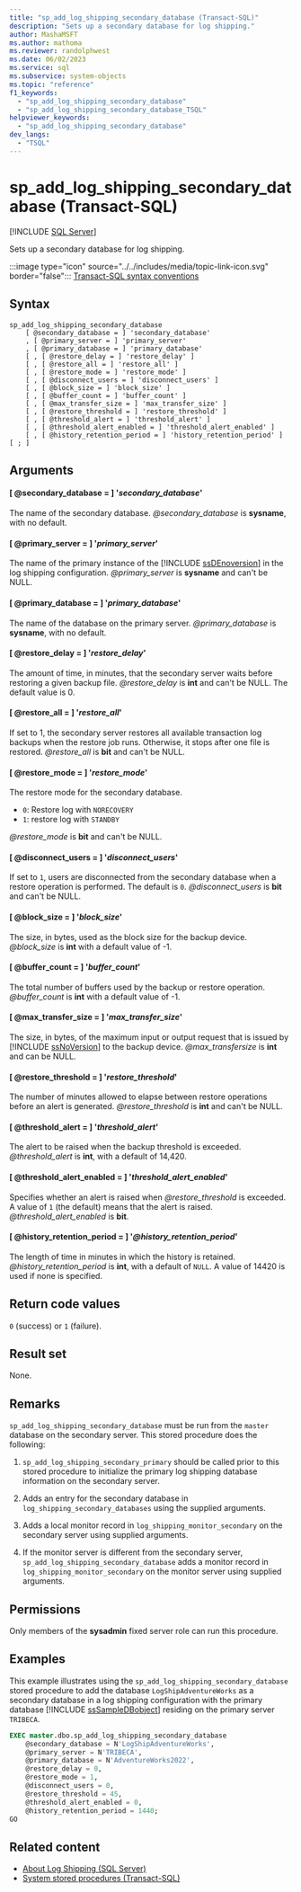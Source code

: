 ```yaml
---
title: "sp_add_log_shipping_secondary_database (Transact-SQL)"
description: "Sets up a secondary database for log shipping."
author: MashaMSFT
ms.author: mathoma
ms.reviewer: randolphwest
ms.date: 06/02/2023
ms.service: sql
ms.subservice: system-objects
ms.topic: "reference"
f1_keywords:
  - "sp_add_log_shipping_secondary_database"
  - "sp_add_log_shipping_secondary_database_TSQL"
helpviewer_keywords:
  - "sp_add_log_shipping_secondary_database"
dev_langs:
  - "TSQL"
---
```

# sp_add_log_shipping_secondary_database (Transact-SQL)

[!INCLUDE [SQL Server](../../includes/applies-to-version/sqlserver.md)]

Sets up a secondary database for log shipping.

:::image type="icon" source="../../includes/media/topic-link-icon.svg" border="false"::: [Transact-SQL syntax conventions](../../t-sql/language-elements/transact-sql-syntax-conventions-transact-sql.md)

## Syntax

```syntaxsql
sp_add_log_shipping_secondary_database
    [ @secondary_database = ] 'secondary_database'
    , [ @primary_server = ] 'primary_server'
    , [ @primary_database = ] 'primary_database'
    [ , [ @restore_delay = ] 'restore_delay' ]
    [ , [ @restore_all = ] 'restore_all' ]
    [ , [ @restore_mode = ] 'restore_mode' ]
    [ , [ @disconnect_users = ] 'disconnect_users' ]
    [ , [ @block_size = ] 'block_size' ]
    [ , [ @buffer_count = ] 'buffer_count' ]
    [ , [ @max_transfer_size = ] 'max_transfer_size' ]
    [ , [ @restore_threshold = ] 'restore_threshold' ]
    [ , [ @threshold_alert = ] 'threshold_alert' ]
    [ , [ @threshold_alert_enabled = ] 'threshold_alert_enabled' ]
    [ , [ @history_retention_period = ] 'history_retention_period' ]
[ ; ]
```

## Arguments

#### [ @secondary_database = ] '*secondary_database*'

The name of the secondary database. *@secondary_database* is **sysname**, with no default.

#### [ @primary_server = ] '*primary_server*'

The name of the primary instance of the [!INCLUDE [ssDEnoversion](../../includes/ssdenoversion-md.md)] in the log shipping configuration. *@primary_server* is **sysname** and can't be NULL.

#### [ @primary_database = ] '*primary_database*'

The name of the database on the primary server. *@primary_database* is **sysname**, with no default.

#### [ @restore_delay = ] '*restore_delay*'

The amount of time, in minutes, that the secondary server waits before restoring a given backup file. *@restore_delay* is **int** and can't be NULL. The default value is 0.

#### [ @restore_all = ] '*restore_all*'

If set to 1, the secondary server restores all available transaction log backups when the restore job runs. Otherwise, it stops after one file is restored. *@restore_all* is **bit** and can't be NULL.

#### [ @restore_mode = ] '*restore_mode*'

The restore mode for the secondary database.

- `0`: Restore log with `NORECOVERY`
- `1`: restore log with `STANDBY`

*@restore_mode* is **bit** and can't be NULL.

#### [ @disconnect_users = ] '*disconnect_users*'

If set to `1`, users are disconnected from the secondary database when a restore operation is performed. The default is `0`. *@disconnect_users* is **bit** and can't be NULL.

#### [ @block_size = ] '*block_size*'

The size, in bytes, used as the block size for the backup device. *@block_size* is **int** with a default value of -1.

#### [ @buffer_count = ] '*buffer_count*'

The total number of buffers used by the backup or restore operation. *@buffer_count* is **int** with a default value of -1.

#### [ @max_transfer_size = ] '*max_transfer_size*'

The size, in bytes, of the maximum input or output request that is issued by [!INCLUDE [ssNoVersion](../../includes/ssnoversion-md.md)] to the backup device. *@max_transfersize* is **int** and can be NULL.

#### [ @restore_threshold = ] '*restore_threshold*'

The number of minutes allowed to elapse between restore operations before an alert is generated. *@restore_threshold* is **int** and can't be NULL.

#### [ @threshold_alert = ] '*threshold_alert*'

The alert to be raised when the backup threshold is exceeded. *@threshold_alert* is **int**, with a default of 14,420.

#### [ @threshold_alert_enabled = ] '*threshold_alert_enabled*'

Specifies whether an alert is raised when *@restore_threshold* is exceeded. A value of `1` (the default) means that the alert is raised. *@threshold_alert_enabled* is **bit**.

#### [ @history_retention_period = ] '*@history_retention_period*'

The length of time in minutes in which the history is retained. *@history_retention_period* is **int**, with a default of `NULL`. A value of 14420 is used if none is specified.

## Return code values

`0` (success) or `1` (failure).

## Result set

None.

## Remarks

`sp_add_log_shipping_secondary_database` must be run from the `master` database on the secondary server. This stored procedure does the following:

1. `sp_add_log_shipping_secondary_primary` should be called prior to this stored procedure to initialize the primary log shipping database information on the secondary server.

1. Adds an entry for the secondary database in `log_shipping_secondary_databases` using the supplied arguments.

1. Adds a local monitor record in `log_shipping_monitor_secondary` on the secondary server using supplied arguments.

1. If the monitor server is different from the secondary server, `sp_add_log_shipping_secondary_database` adds a monitor record in `log_shipping_monitor_secondary` on the monitor server using supplied arguments.

## Permissions

Only members of the **sysadmin** fixed server role can run this procedure.

## Examples

This example illustrates using the `sp_add_log_shipping_secondary_database` stored procedure to add the database `LogShipAdventureWorks` as a secondary database in a log shipping configuration with the primary database [!INCLUDE [ssSampleDBobject](../../includes/sssampledbobject-md.md)] residing on the primary server `TRIBECA`.

```sql
EXEC master.dbo.sp_add_log_shipping_secondary_database
    @secondary_database = N'LogShipAdventureWorks',
    @primary_server = N'TRIBECA',
    @primary_database = N'AdventureWorks2022',
    @restore_delay = 0,
    @restore_mode = 1,
    @disconnect_users = 0,
    @restore_threshold = 45,
    @threshold_alert_enabled = 0,
    @history_retention_period = 1440;
GO
```

## Related content

- [About Log Shipping (SQL Server)](../../database-engine/log-shipping/about-log-shipping-sql-server.md)
- [System stored procedures (Transact-SQL)](system-stored-procedures-transact-sql.md)
